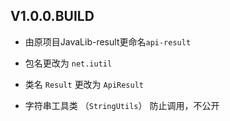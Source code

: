 ## V1.0.0.BUILD

- 由原项目JavaLib-result更命名`api-result`

- 包名更改为 `net.iutil`

- 类名 `Result` 更改为 `ApiResult`

- 字符串工具类 （`StringUtils`） 防止调用，不公开